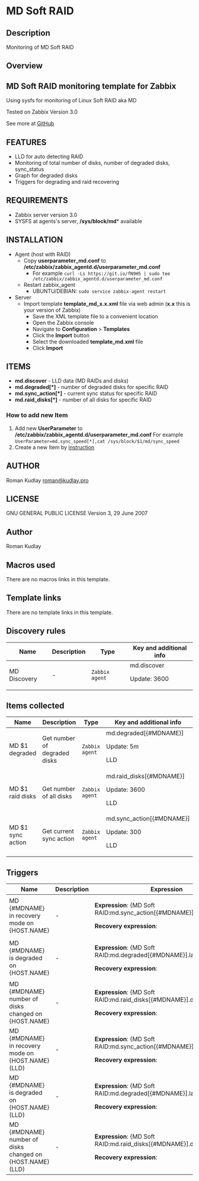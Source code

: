 # MD Soft RAID

## Description

Monitoring of MD Soft RAID

## Overview

**MD Soft RAID monitoring template for Zabbix**
-----------------------------------------------


Using sysfs for monitoring of Linux Soft RAID aka MD


Tested on Zabbix Version 3.0


See more at [GitHub](https://github.com/krom/zabbix_template_md)


FEATURES
--------


* LLD for auto detecting RAID
* Monitoring of total number of disks, number of degraded disks, sync\_status
* Graph for degraded disks
* Triggers for degrading and raid recovering



REQUIREMENTS
------------


* Zabbix server version 3.0
* SYSFS at agents's server, **/sys/block/md*** available


INSTALLATION
------------


* Agent (host with RAID)
	+ Copy **userparameter\_md.conf** to **/etc/zabbix/zabbix\_agentd.d/userparameter\_md.conf**
		- For example `curl -Ls https://git.io/fN9H5 | sudo tee /etc/zabbix/zabbix_agentd.d/userparameter_md.conf`
	+ Restart zabbix\_agent
		- UBUNTU/DEBIAN: `sudo service zabbix-agent restart`
* Server
	+ Import template **template\_md\_x.x.xml** file via web admin (**x.x** this is your version of Zabbix)
		- Save the XML template file to a convenient location
		- Open the Zabbix console
		- Navigate to **Configuration** > **Templates**
		- Click the **Import** button
		- Select the downloaded **template\_md.xml** file
		- Click **Import**


 


ITEMS
-----


* **md.discover** - LLD data (MD RAIDs and disks)
* **md.degraded[*]** - number of degraded disks for specific RAID
* **md.sync\_action[*]** - current sync status for specific RAID
* **md.raid\_disks[*]** - number of all disks for specific RAID


 


### How to add new Item


1. Add new **UserParameter** to **/etc/zabbix/zabbix\_agentd.d/userparameter\_md.conf** For example `UserParameter=md.sync_speed[*],cat /sys/block/$1/md/sync_speed`
2. Create a new Item by [instruction](https://www.zabbix.com/documentation/3.4/manual/config/items/item)


AUTHOR
------


Roman Kudlay [roman@kudlay.pro](mailto:roman@kudlay.pro)


 


LICENSE
-------


GNU GENERAL PUBLIC LICENSE Version 3, 29 June 2007



## Author

Roman Kudlay

## Macros used

There are no macros links in this template.

## Template links

There are no template links in this template.

## Discovery rules

|Name|Description|Type|Key and additional info|
|----|-----------|----|----|
|MD Discovery|<p>-</p>|`Zabbix agent`|md.discover<p>Update: 3600</p>|
## Items collected

|Name|Description|Type|Key and additional info|
|----|-----------|----|----|
|MD $1 degraded|<p>Get number of degraded disks</p>|`Zabbix agent`|md.degraded[{#MDNAME}]<p>Update: 5m</p><p>LLD</p>|
|MD $1 raid disks|<p>Get number of all disks</p>|`Zabbix agent`|md.raid_disks[{#MDNAME}]<p>Update: 3600</p><p>LLD</p>|
|MD $1 sync action|<p>Get current sync action</p>|`Zabbix agent`|md.sync_action[{#MDNAME}]<p>Update: 300</p><p>LLD</p>|
## Triggers

|Name|Description|Expression|Priority|
|----|-----------|----------|--------|
|MD {#MDNAME} in recovery mode on {HOST.NAME}|<p>-</p>|<p>**Expression**: {MD Soft RAID:md.sync_action[{#MDNAME}].str(recover)}=1</p><p>**Recovery expression**: </p>|information|
|MD {#MDNAME} is degraded on {HOST.NAME}|<p>-</p>|<p>**Expression**: {MD Soft RAID:md.degraded[{#MDNAME}].last()}>0</p><p>**Recovery expression**: </p>|high|
|MD {#MDNAME} number of disks changed on {HOST.NAME}|<p>-</p>|<p>**Expression**: {MD Soft RAID:md.raid_disks[{#MDNAME}].diff()}>0</p><p>**Recovery expression**: </p>|warning|
|MD {#MDNAME} in recovery mode on {HOST.NAME} (LLD)|<p>-</p>|<p>**Expression**: {MD Soft RAID:md.sync_action[{#MDNAME}].str(recover)}=1</p><p>**Recovery expression**: </p>|information|
|MD {#MDNAME} is degraded on {HOST.NAME} (LLD)|<p>-</p>|<p>**Expression**: {MD Soft RAID:md.degraded[{#MDNAME}].last()}>0</p><p>**Recovery expression**: </p>|high|
|MD {#MDNAME} number of disks changed on {HOST.NAME} (LLD)|<p>-</p>|<p>**Expression**: {MD Soft RAID:md.raid_disks[{#MDNAME}].diff()}>0</p><p>**Recovery expression**: </p>|warning|
